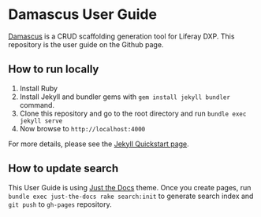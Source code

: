 # Damascus User Guide
[Damascus](https://github.com/yasuflatland-lf/damascus) is a CRUD scaffolding generation tool for Liferay DXP. This repository is the user guide on the Github page.

## How to run locally
1. Install Ruby
2. Install Jekyll and bundler gems with `gem install jekyll bundler` command.
3. Clone this repository and go to the root directory and run `bundle exec jekyll serve`
4. Now browse to `http://localhost:4000`

For more details, please see the [Jekyll Quickstart page]([aa](https://jekyllrb.com/docs/)).
## How to update search
This User Guide is using [Just the Docs](https://pmarsceill.github.io/just-the-docs/docs/search/) theme. Once you create pages, run `bundle exec just-the-docs rake search:init` to generate search index and `git push` to `gh-pages` repository.